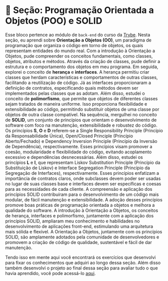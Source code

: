 # :paperclip: Seção: Programação Orientada a Objetos (POO) e SOLID

Esse bloco pertence ao módulo de `back-end` do curso da [Trybe](https://www.betrybe.com/). Nesta seção, eu aprendi sobre **Orientação a Objetos (OO)**, um paradigma de programação que organiza o código em torno de objetos, os quais representam entidades do mundo real. Com a introdução à Orientação a Objetos, pude compreender os conceitos fundamentais, como classes, objetos, atributos e métodos. Através da criação de classes, pude definir a estrutura e o comportamento dos objetos em meu programa. Em seguida, explorei o conceito de **herança** e **interfaces**. A herança permitiu criar classes que herdam características e comportamentos de outras classes, facilitando a reutilização de código. Já as interfaces proporcionaram a definição de contratos, especificando quais métodos devem ser implementados pelas classes que as adotam. Além disso, estudei o conceito de **polimorfismo**, que permite que objetos de diferentes classes sejam tratados de maneira uniforme. Isso proporciona flexibilidade e extensibilidade ao código, permitindo substituir objetos de uma classe por objetos de outra classe compatível. Na sequência, mergulhei no conceito de **SOLID**, um conjunto de princípios que orientam o desenvolvimento de software com foco na manutenção, extensibilidade e robustez do código. Os princípios **S**, **O** e **D** referem-se a Single Responsibility Principle (Princípio da Responsabilidade Única), Open/Closed Principle (Princípio Aberto/Fechado) e Dependency Inversion Principle (Princípio da Inversão de Dependência), respectivamente. Esses princípios visam promover a coesão, modularidade e flexibilidade do código, evitando acoplamento excessivo e dependências desnecessárias. Além disso, estudei os princípios **L** e **I**, que representam Liskov Substitution Principle (Princípio da Substituição de Liskov) e Interface Segregation Principle (Princípio da Segregação de Interfaces), respectivamente. Esses princípios enfatizam a importância de contratos claros, onde subclasses devem poder ser usadas no lugar de suas classes base e interfaces devem ser específicas e coesas para as necessidades de cada cliente. A compreensão e aplicação dos princípios SOLID contribuíram para o desenvolvimento de um código mais modular, de fácil manutenção e extensibilidade. A adoção desses princípios promove boas práticas de programação orientada a objetos e melhora a qualidade do software. A introdução à Orientação a Objetos, os conceitos de herança, interfaces e polimorfismo, juntamente com a aplicação dos princípios SOLID, ampliaram meu conhecimento e habilidades no desenvolvimento de aplicações front-end, estimulando uma arquitetura mais sólida e flexível. A Orientação a Objetos, juntamente com os princípios SOLID, são amplamente adotados pela comunidade de desenvolvedores e promovem a criação de código de qualidade, sustentável e fácil de dar manutenção.

Tendo isso em mente aqui você encontrará os exercícios que desenvolvi para fixar os conhecimentos que adquiri ao longo dessa seção. Além disso também desenvolvi o projeto ao final dessa seção para avaliar tudo o que havia aprendido, você pode acessá-lo [aqui](https://github.com/pedrohxiv/trybers-and-dragons).
